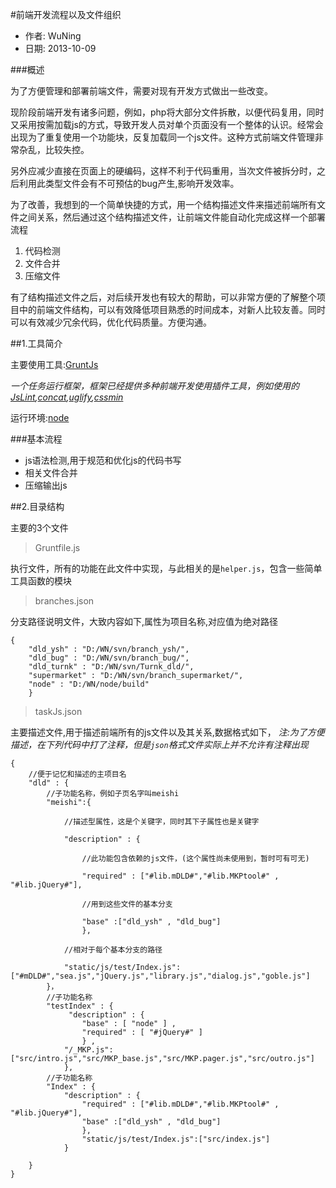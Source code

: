 #前端开发流程以及文件组织

- 作者: WuNing
- 日期: 2013-10-09

###概述

为了方便管理和部署前端文件，需要对现有开发方式做出一些改变。

现阶段前端开发有诸多问题，例如，php将大部分文件拆散，以便代码复用，同时又采用按需加载js的方式，导致开发人员对单个页面没有一个整体的认识。经常会出现为了重复使用一个功能块，反复加载同一个js文件。这种方式前端文件管理非常杂乱，比较失控。

另外应减少直接在页面上的硬编码，这样不利于代码重用，当次文件被拆分时，之后利用此类型文件会有不可预估的bug产生,影响开发效率。

为了改善，我想到的一个简单快捷的方式，用一个结构描述文件来描述前端所有文件之间关系，然后通过这个结构描述文件，让前端文件能自动化完成这样一个部署流程

1. 代码检测
2. 文件合并
3. 压缩文件

有了结构描述文件之后，对后续开发也有较大的帮助，可以非常方便的了解整个项目中的前端文件结构，可以有效降低项目熟悉的时间成本，对新人比较友善。同时可以有效减少冗余代码，优化代码质量。方便沟通。


##1.工具简介

主要使用工具:[GruntJs][0]

*一个任务运行框架，框架已经提供多种前端开发使用插件工具，例如使用的[JsLint][1],[concat][2],[uglify][3],[cssmin][4]*

运行环境:[node][n]

###基本流程

- js语法检测,用于规范和优化js的代码书写
- 相关文件合并
- 压缩输出js

[0]:http://gruntjs.com/ "GruntJs"
[n]:http://nodejs.org/ "NodeJs"
[1]:http://jslinterrors.com/ "JSlint"
[2]:https://github.com/gruntjs/grunt-contrib-concat "concat"
[3]:https://github.com/gruntjs/grunt-contrib-uglify "uglify"
[4]:https://npmjs.org/package/grunt-contrib-cssmin "cssmin"


##2.目录结构

主要的3个文件

>Gruntfile.js

执行文件，所有的功能在此文件中实现，与此相关的是`helper.js`，包含一些简单工具函数的模块

>branches.json

分支路径说明文件，大致内容如下,属性为项目名称,对应值为绝对路径

	{
		"dld_ysh" : "D:/WN/svn/branch_ysh/",
		"dld_bug" : "D:/WN/svn/branch_bug/",
		"dld_turnk" : "D:/WN/svn/Turnk_dld/",
		"supermarket" : "D:/WN/svn/branch_supermarket/",
		"node" : "D:/WN/node/build"
	 	}

>taskJs.json

主要描述文件,用于描述前端所有的js文件以及其关系,数据格式如下，
*注:为了方便描述，在下列代码中打了注释，但是`json`格式文件实际上并不允许有注释出现*

	{	
		//便于记忆和描述的主项目名
 		"dld" : {
 			//子功能名称，例如子页名字叫meishi
			"meishi":{

				//描述型属性，这是个关键字，同时其下子属性也是关键字

				"description" : {

					//此功能包含依赖的js文件，(这个属性尚未使用到，暂时可有可无)

					"required" : ["#lib.mDLD#","#lib.MKPtool#" , "#lib.jQuery#"],

				    //用到这些文件的基本分支

				    "base" :["dld_ysh" , "dld_bug"]
					},

				//相对于每个基本分支的路径

				"static/js/test/Index.js":["#mDLD#","sea.js","jQuery.js","library.js","dialog.js","goble.js"]
			}， 	
 			//子功能名称
			"testIndex" : {
				 "description" : {
		 			"base" : [ "node" ] , 
		 			"required" : [ "#jQuery#" ]
		 			} ,
		    	"/_MKP.js":["src/intro.js","src/MKP_base.js","src/MKP.pager.js","src/outro.js"]
		    	},
		    //子功能名称
			"Index" : { 
				"description" : {
				    "required" : ["#lib.mDLD#","#lib.MKPtool#" , "#lib.jQuery#"],
				    "base" :["dld_ysh" , "dld_bug"]
				    },
				    "static/js/test/Index.js":["src/index.js"]
			    }
	
		}
	}


